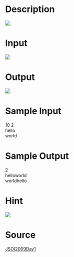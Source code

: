 
# Description

<div class="content"><img border="0" src="/source/bzoj/1559/img/aHR0cHM6Ly9seWRzeS5jb20vSnVkZ2VPbmxpbmUvaW1hZ2VzLzE1NTlfMS5qcGc=.jpg"/></div>

# Input

<div class="content"><img border="0" src="/source/bzoj/1559/img/aHR0cHM6Ly9seWRzeS5jb20vSnVkZ2VPbmxpbmUvaW1hZ2VzLzE1NTlfMi5qcGc=.jpg"/></div>

# Output

<div class="content"><img border="0" src="/source/bzoj/1559/img/aHR0cHM6Ly9seWRzeS5jb20vSnVkZ2VPbmxpbmUvaW1hZ2VzLzE1NTlfMy5qcGc=.jpg"/></div>

# Sample Input

<div class="content"><span class="sampledata">10 2<br/>
hello<br/>
world<br/>
</span></div>

# Sample Output

<div class="content"><span class="sampledata">2<br/>
helloworld<br/>
worldhello<br/>
</span></div>

# Hint

<div class="content"><p><img border="0" src="/source/bzoj/1559/img/aHR0cHM6Ly9seWRzeS5jb20vSnVkZ2VPbmxpbmUvaW1hZ2VzLzE1NTlfNC5qcGc=.jpg"/></p></div>

# Source

<div class="content"><p><a href="problemset.php?search=JSOI2009Day1">JSOI2009Day1</a></p></div>

